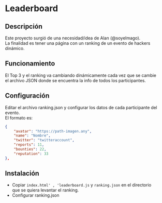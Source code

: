 # Leaderboard

## Descripción
Este proyecto surgió de una necesidad/idea de Alan (@soyelmago).  
La finalidad es tener una página con un ranking de un evento de hackers dinámico.


## Funcionamiento
El Top 3 y el ranking va cambiando dinámicamente cada vez que se cambie el archivo JSON donde se encuentra la info de todos los participantes.


## Configuración
Editar el archivo ranking.json y configurar los datos de cada participante del evento.  
El formato es:  
```json
{
    "avatar": "https://path-imagen.any",
    "name": "Nombre",
    "twitter": "twitteraccount",
    "reports": 11,
    "bounties": 22,
    "reputation": 33
},
```

## Instalación
- Copiar `index.html' , 'leaderboard.js` y `ranking.json` en el directorio que se quiera levantar el ranking.
- Configurar ranking.json


